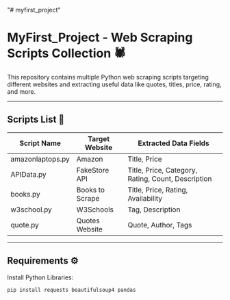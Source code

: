 "# myfirst_project" 
# MyFirst_Project - Web Scraping Scripts Collection 🕷️

This repository contains multiple Python web scraping scripts targeting different websites and extracting useful data like quotes, titles, price, rating, and more.

---

## Scripts List 📜

| Script Name   | Target Website     | Extracted Data Fields                        |
|---------------|--------------------|---------------------------------------------|
| amazonlaptops.py | Amazon           | Title, Price                                |
| APIData.py    | FakeStore API      | Title, Price, Category, Rating, Count, Description |
| books.py      | Books to Scrape    | Title, Price, Rating, Availability         |
| w3school.py   | W3Schools          | Tag, Description                            |
| quote.py      | Quotes Website     | Quote, Author, Tags                         |

---

## Requirements ⚙️
Install Python Libraries:
```bash
pip install requests beautifulsoup4 pandas
